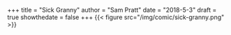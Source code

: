 +++
title = "Sick Granny"
author = "Sam Pratt"
date = "2018-5-3"
draft = true
showthedate = false
+++
{{< figure src="/img/comic/sick-granny.png" >}}